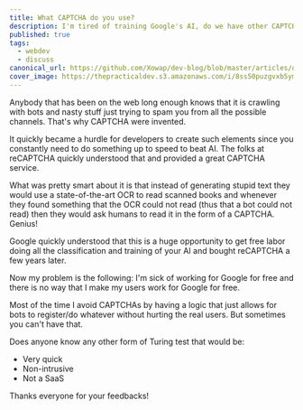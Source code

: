 ```yaml
---
title: What CAPTCHA do you use?
description: I'm tired of training Google's AI, do we have other CAPTCHA options out there?
published: true
tags:
  - webdev
  - discuss
canonical_url: https://github.com/Xowap/dev-blog/blob/master/articles/discuss/what-captcha-do-you-use.md
cover_image: https://thepracticaldev.s3.amazonaws.com/i/8ss50puzgvxb5ympmi4t.jpg
---
```


Anybody that has been on the web long enough knows that it is crawling with bots and nasty stuff just trying to spam you from all the possible channels. That's why CAPTCHA were invented.

It quickly became a hurdle for developers to create such elements since you constantly need to do something up to speed to beat AI. The folks at reCAPTCHA quickly understood that and provided a great CAPTCHA service.

What was pretty smart about it is that instead of generating stupid text they would use a state-of-the-art OCR to read scanned books and whenever they found something that the OCR could not read (thus that a bot could not read) then they would ask humans to read it in the form of a CAPTCHA. Genius!

Google quickly understood that this is a huge opportunity to get free labor doing all the classification and training of your AI and bought reCAPTCHA a few years later.

Now my problem is the following: I'm sick of working for Google for free and there is no way that I make my users work for Google for free.

Most of the time I avoid CAPTCHAs by having a logic that just allows for bots to register/do whatever without hurting the real users. But sometimes you can't have that.

Does anyone know any other form of Turing test that would be:

- Very quick
- Non-intrusive
- Not a SaaS

Thanks everyone for your feedbacks!